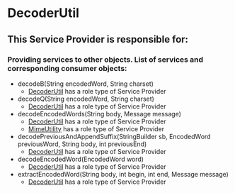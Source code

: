 # DecoderUtil
## This Service Provider is responsible for:
### Providing services to other objects. List of services and corresponding consumer objects: 
* decodeB(String encodedWord, String charset)
	* [DecoderUtil](../ServiceProviders/DecoderUtil.md) has a role type of Service Provider
* decodeQ(String encodedWord, String charset)
	* [DecoderUtil](../ServiceProviders/DecoderUtil.md) has a role type of Service Provider
* decodeEncodedWords(String body, Message message)
	* [DecoderUtil](../ServiceProviders/DecoderUtil.md) has a role type of Service Provider
	* [MimeUtility](../ServiceProviders/MimeUtility.md) has a role type of Service Provider
* decodePreviousAndAppendSuffix(StringBuilder sb, EncodedWord previousWord, String body,
            int previousEnd)
	* [DecoderUtil](../ServiceProviders/DecoderUtil.md) has a role type of Service Provider
* decodeEncodedWord(EncodedWord word)
	* [DecoderUtil](../ServiceProviders/DecoderUtil.md) has a role type of Service Provider
* extractEncodedWord(String body, int begin, int end, Message message)
	* [DecoderUtil](../ServiceProviders/DecoderUtil.md) has a role type of Service Provider
